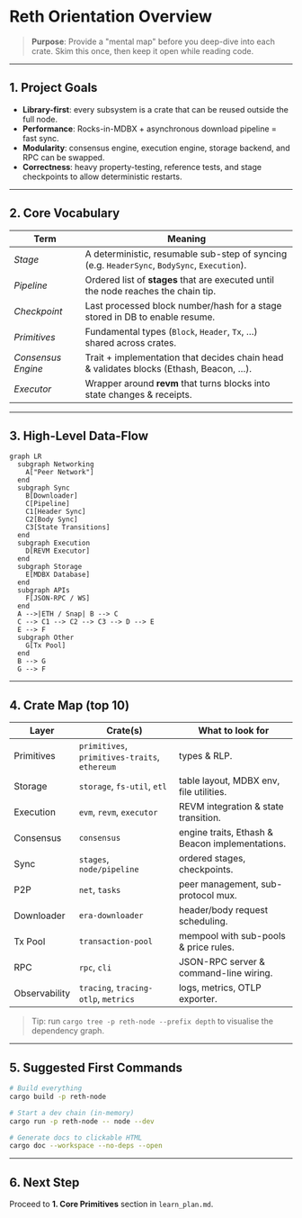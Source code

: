 # Reth Orientation Overview

> **Purpose**: Provide a "mental map" before you deep-dive into each crate. Skim this once, then keep it open while reading code.

---

## 1. Project Goals

* **Library-first**: every subsystem is a crate that can be reused outside the full node.
* **Performance**: Rocks-in-MDBX + asynchronous download pipeline = fast sync.
* **Modularity**: consensus engine, execution engine, storage backend, and RPC can be swapped.
* **Correctness**: heavy property-testing, reference tests, and stage checkpoints to allow deterministic restarts.

---

## 2. Core Vocabulary

| Term | Meaning |
| ---- | ------- |
| *Stage* | A deterministic, resumable sub-step of syncing (e.g. `HeaderSync`, `BodySync`, `Execution`). |
| *Pipeline* | Ordered list of **stages** that are executed until the node reaches the chain tip. |
| *Checkpoint* | Last processed block number/hash for a stage stored in DB to enable resume. |
| *Primitives* | Fundamental types (`Block`, `Header`, `Tx`, …) shared across crates. |
| *Consensus Engine* | Trait + implementation that decides chain head & validates blocks (Ethash, Beacon, …). |
| *Executor* | Wrapper around **revm** that turns blocks into state changes & receipts. |

---

## 3. High-Level Data-Flow

```mermaid
graph LR
  subgraph Networking
    A["Peer Network"]
  end
  subgraph Sync
    B[Downloader]
    C[Pipeline]
    C1[Header Sync]
    C2[Body Sync]
    C3[State Transitions]
  end
  subgraph Execution
    D[REVM Executor]
  end
  subgraph Storage
    E[MDBX Database]
  end
  subgraph APIs
    F[JSON-RPC / WS]
  end
  A -->|ETH / Snap| B --> C
  C --> C1 --> C2 --> C3 --> D --> E
  E --> F
  subgraph Other
    G[Tx Pool]
  end
  B --> G
  G --> F
```

---

## 4. Crate Map (top 10)

| Layer | Crate(s) | What to look for |
| ----- | -------- | ---------------- |
| Primitives | `primitives`, `primitives-traits`, `ethereum` | types & RLP. |
| Storage | `storage`, `fs-util`, `etl` | table layout, MDBX env, file utilities. |
| Execution | `evm`, `revm`, `executor` | REVM integration & state transition. |
| Consensus | `consensus` | engine traits, Ethash & Beacon implementations. |
| Sync | `stages`, `node/pipeline` | ordered stages, checkpoints. |
| P2P | `net`, `tasks` | peer management, sub-protocol mux. |
| Downloader | `era-downloader` | header/body request scheduling. |
| Tx Pool | `transaction-pool` | mempool with sub-pools & price rules. |
| RPC | `rpc`, `cli` | JSON-RPC server & command-line wiring. |
| Observability | `tracing`, `tracing-otlp`, `metrics` | logs, metrics, OTLP exporter. |

> Tip: run `cargo tree -p reth-node --prefix depth` to visualise the dependency graph.

---

## 5. Suggested First Commands

```bash
# Build everything
cargo build -p reth-node

# Start a dev chain (in-memory)
cargo run -p reth-node -- node --dev

# Generate docs to clickable HTML
cargo doc --workspace --no-deps --open
```

---

## 6. Next Step

Proceed to **1. Core Primitives** section in `learn_plan.md`. 